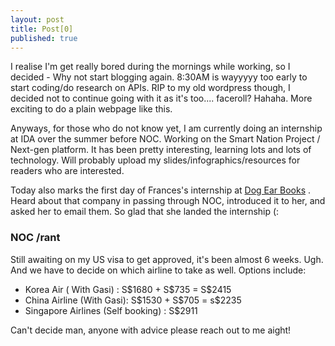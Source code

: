 ```yaml
---
layout: post
title: Post[0]
published: true
---
```


I realise I'm get really bored during the mornings while working, so I decided - Why not start blogging again. 8:30AM is wayyyyy too early to start coding/do research on APIs. RIP to my old wordpress though, I decided not to continue going with it as it's too.... faceroll? Hahaha. More exciting to do a plain webpage like this.

Anyways, for those who do not know yet, I am currently doing an internship at IDA over the summer before NOC. Working on the Smart Nation Project / Next-gen platform. It has been pretty interesting, learning lots and lots of technology. Will probably upload my slides/infographics/resources for readers who are interested.

Today also marks the first day of Frances's internship at [Dog Ear Books](http://www.dogearbooks.sg) . Heard about that company in passing through NOC, introduced it to her, and asked her to email them. So glad that she landed the internship (: 

### NOC /rant

Still awaiting on my US visa to get approved, it's been almost 6 weeks. Ugh. And we have to decide on which airline to take as well. Options include:
<br>
<ul>
	<li> Korea Air ( With Gasi) :  S$1680 + S$735 = S$2415 </li>
	<li> China Airline (With Gasi): S$1530 + S$705 = s$2235 </li>
	<li> Singapore Airlines (Self booking) : S$2911 </li>
</ul>
Can't decide man, anyone with advice please reach out to me aight!
